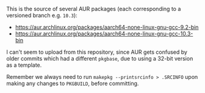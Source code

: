 This is the source of several AUR packages (each corresponding to a versioned branch e.g. `10.3`):
- https://aur.archlinux.org/packages/aarch64-none-linux-gnu-gcc-9.2-bin
- https://aur.archlinux.org/packages/aarch64-none-linux-gnu-gcc-10.3-bin

I can't seem to upload from this repository, since AUR gets confused by older commits which had a different `pkgbase`, due to using a 32-bit version as a template.

Remember we always need to run `makepkg --printsrcinfo > .SRCINFO` upon making any changes to `PKGBUILD`, before committing.
